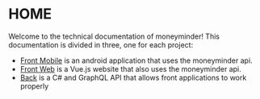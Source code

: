 # HOME

Welcome to the technical documentation of moneyminder!
This documentation is divided in three, one for each project:
- [Front Mobile](FRONT-MOBILE-HOME.md) is an android application that uses the moneyminder api.
- [Front Web](FRONT-WEB-HOME.md) is a Vue.js website that also uses the moneyminder api.
- [Back](BACK-HOME.md) is a C# and GraphQL API that allows front applications to work properly